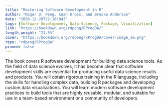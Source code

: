 ```yaml
---
title: "Mastering Software Development in R"
author: "Roger D. Peng, Sean Kross, and Brooke Anderson"
date: "2020-12-20T22:10:04Z"
tags: [Software Development, Data Science, Package, Visualization]
link: "https://bookdown.org/rdpeng/RProgDA/"
length_weight: "21.5%"
cover: "https://bookdown.org/rdpeng/RProgDA/cover-image_sm.png"
repo: "rdpeng/RProgDA"
pinned: false
---
```


The book covers R software development for building data science tools. As the field of data science evolves, it has become clear that software development skills are essential for producing useful data science results and products. You will obtain rigorous training in the R language, including the skills for handling complex data, building R packages and developing custom data visualizations. You will learn modern software development practices to build tools that are highly reusable, modular, and suitable for use in a team-based environment or a community of developers.
